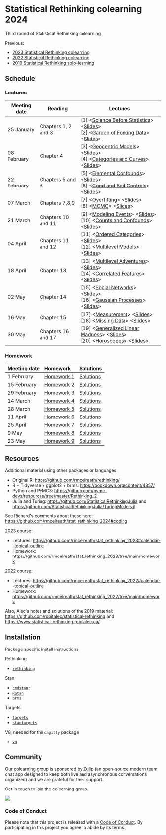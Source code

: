 # Statistical Rethinking colearning 2024

Third round of Statistical Rethinking colearning

Previous:

- [2023 Statistical Rethinking colearning](https://robitalec.github.io/statistical-rethinking-colearning-2023/)
- [2022 Statistical Rethinking colearning](https://github.com/robitalec/statistical-rethinking-colearning-2022)
- [2019 Statistical Rethinking solo-learning](https://github.com/robitalec/statistical-rethinking)


## Schedule

### Lectures

| Meeting date | Reading | Lectures |
| -------------- | ------------- | ---------------------- |
| 25 January  | Chapters 1, 2 and 3 | [1] <[Science Before Statistics](https://www.youtube.com/watch?v=FdnMWdICdRs&list=PLDcUM9US4XdPz-KxHM4XHt7uUVGWWVSus&index=1)> <[Slides](https://speakerdeck.com/rmcelreath/statistical-rethinking-2023-lecture-01)> <br> [2] <[Garden of Forking Data](https://www.youtube.com/watch?v=R1vcdhPBlXA&list=PLDcUM9US4XdPz-KxHM4XHt7uUVGWWVSus&index=2)> <[Slides](https://speakerdeck.com/rmcelreath/statistical-rethinking-2023-lecture-02)>
| 08 February | Chapter 4 | [3] <[Geocentric Models](https://www.youtube.com/watch?v=tNOu-SEacNU&list=PLDcUM9US4XdPz-KxHM4XHt7uUVGWWVSus&index=3)> <[Slides](https://speakerdeck.com/rmcelreath/statistical-rethinking-2023-lecture-03)> <br> [4] <[Categories and Curves](https://www.youtube.com/watch?v=F0N4b7K_iYQ&list=PLDcUM9US4XdPz-KxHM4XHt7uUVGWWVSus&index=4)> <[Slides](https://speakerdeck.com/rmcelreath/statistical-rethinking-2023-lecture-04)>
| 22 February | Chapters 5 and 6 |  [5] <[Elemental Confounds](https://www.youtube.com/watch?v=mBEA7PKDmiY&list=PLDcUM9US4XdPz-KxHM4XHt7uUVGWWVSus&index=5)> <[Slides](https://speakerdeck.com/rmcelreath/statistical-rethinking-2023-lecture-05)> <br> [6] <[Good and Bad Controls](https://www.youtube.com/watch?v=uanZZLlzKHw&list=PLDcUM9US4XdPz-KxHM4XHt7uUVGWWVSus&index=6)> <[Slides](https://speakerdeck.com/rmcelreath/statistical-rethinking-2023-lecture-06)>
| 07 March | Chapters 7,8,9 | [7] <[Overfitting](https://www.youtube.com/watch?v=1VgYIsANQck&list=PLDcUM9US4XdPz-KxHM4XHt7uUVGWWVSus&index=7)> <[Slides](https://speakerdeck.com/rmcelreath/statistical-rethinking-2023-lecture-07)> <br> [8] <[MCMC](https://www.youtube.com/watch?v=rZk2FqX2XnY&list=PLDcUM9US4XdPz-KxHM4XHt7uUVGWWVSus&index=8)> <[Slides](https://speakerdeck.com/rmcelreath/statistical-rethinking-2023-lecture-08)>
| 21 March | Chapters 10 and 11 | [9] <[Modeling Events](https://www.youtube.com/watch?v=Zi6N3GLUJmw&list=PLDcUM9US4XdPz-KxHM4XHt7uUVGWWVSus&index=9)> <[Slides](https://speakerdeck.com/rmcelreath/statistical-rethinking-2023-lecture-09)> <br> [10] <[Counts and Confounds](https://www.youtube.com/watch?v=jokxu18egu0&list=PLDcUM9US4XdPz-KxHM4XHt7uUVGWWVSus&index=10)> <[Slides](https://speakerdeck.com/rmcelreath/statistical-rethinking-2023-lecture-10)>
| 04 April | Chapters 11 and 12 | [11] <[Ordered Categories](https://www.youtube.com/watch?v=VVQaIkom5D0&list=PLDcUM9US4XdPz-KxHM4XHt7uUVGWWVSus&index=11)> <[Slides](https://github.com/rmcelreath/stat_rethinking_2023/raw/main/slides/Lecture_11-ord_logit.pdf)> <br> [12] <[Multilevel Models](https://www.youtube.com/watch?v=iwVqiiXYeC4&list=PLDcUM9US4XdPz-KxHM4XHt7uUVGWWVSus&index=12)> <[Slides](https://raw.githubusercontent.com/rmcelreath/stat_rethinking_2023/main/slides/Lecture_12-GLMM1.pdf)>
| 18 April | Chapter 13 | [13] <[Multilevel Adventures](https://www.youtube.com/watch?v=sgqMkZeslxA&list=PLDcUM9US4XdPz-KxHM4XHt7uUVGWWVSus&index=13)> <[Slides](https://raw.githubusercontent.com/rmcelreath/stat_rethinking_2023/main/slides/Lecture_13-GLMM2.pdf)> <br> [14] <[Correlated Features](https://www.youtube.com/watch?v=Es44-Bp1aKo&list=PLDcUM9US4XdPz-KxHM4XHt7uUVGWWVSus&index=14)> <[Slides](https://github.com/rmcelreath/stat_rethinking_2023/raw/main/slides/Lecture_14-GLMM3.pdf)>
| 02 May | Chapter 14 | [15] <[Social Networks](https://www.youtube.com/watch?v=hnYhJzYAQ60&list=PLDcUM9US4XdPz-KxHM4XHt7uUVGWWVSus&index=15)> <[Slides](https://github.com/rmcelreath/stat_rethinking_2023/raw/main/slides/Lecture_15-social_networks.pdf)> <br> [16] <[Gaussian Processes](https://www.youtube.com/watch?v=Y2ZLt4iOrXU&list=PLDcUM9US4XdPz-KxHM4XHt7uUVGWWVSus&index=16)> <[Slides](https://github.com/rmcelreath/stat_rethinking_2023/raw/main/slides/Lecture_16-gaussian_processes.pdf)>
| 16 May | Chapter 15 | [17] <[Measurement](https://www.youtube.com/watch?v=mt9WKbQJrI4&list=PLDcUM9US4XdPz-KxHM4XHt7uUVGWWVSus&index=17)> <[Slides](https://github.com/rmcelreath/stat_rethinking_2023/raw/main/slides/Lecture_17-measurement.pdf)> <br> [18] <[Missing Data](https://www.youtube.com/watch?v=Oeq6GChHOzc&list=PLDcUM9US4XdPz-KxHM4XHt7uUVGWWVSus&index=18)> <[Slides](https://github.com/rmcelreath/stat_rethinking_2023/raw/main/slides/Lecture_18-missing_data.pdf)>
| 30 May | Chapters 16 and 17 | [19] <[Generalized Linear Madness](https://www.youtube.com/watch?v=zffwg0xDOgE&list=PLDcUM9US4XdPz-KxHM4XHt7uUVGWWVSus&index=19)> <[Slides](https://github.com/rmcelreath/stat_rethinking_2023/raw/main/slides/Lecture_19-GenLinearMadness.pdf)> <br> [20] <[Horoscopes](https://www.youtube.com/watch?v=qwF-st2NGTU&list=PLDcUM9US4XdPz-KxHM4XHt7uUVGWWVSus&index=20&pp=sAQB)> <[Slides](https://github.com/rmcelreath/stat_rethinking_2023/raw/main/slides/Lecture_20-horoscopes.pdf)>


### Homework

| Meeting date | Homework | Solutions |
|:-------------|:---------------------------|:-----------------------------|
| 1 February   | [Homework 1](https://github.com/rmcelreath/stat_rethinking_2024/blob/main/homework/week01.pdf) | [Solutions](https://github.com/rmcelreath/stat_rethinking_2024/blob/main/homework/week01_solutions.pdf) |
| 15 February  | [Homework 2](https://github.com/rmcelreath/stat_rethinking_2024/blob/main/homework/week02.pdf) | [Solutions](https://github.com/rmcelreath/stat_rethinking_2024/blob/main/homework/week02_solutions.pdf)  |
| 29 February  | [Homework 3](https://github.com/rmcelreath/stat_rethinking_2024/blob/main/homework/week03.pdf) | [Solutions](https://github.com/rmcelreath/stat_rethinking_2024/blob/main/homework/week03_solutions.pdf)  |
| 14 March     | [Homework 4](https://github.com/rmcelreath/stat_rethinking_2024/blob/main/homework/week04.pdf) | [Solutions](https://github.com/rmcelreath/stat_rethinking_2024/blob/main/homework/week04_solutions.pdf)  |
| 28 March     | [Homework 5](https://github.com/rmcelreath/stat_rethinking_2024/blob/main/homework/week05.pdf) | [Solutions](https://github.com/rmcelreath/stat_rethinking_2024/blob/main/homework/week05_solutions.pdf)  |
| 11 April     | [Homework 6](https://github.com/rmcelreath/stat_rethinking_2024/blob/main/homework/week06.pdf) | [Solutions](https://github.com/rmcelreath/stat_rethinking_2024/blob/main/homework/week06_solutions.pdf)  |
| 25 April     | [Homework 7](https://github.com/rmcelreath/stat_rethinking_2024/blob/main/homework/week07.pdf) | [Solutions](https://github.com/rmcelreath/stat_rethinking_2024/blob/main/homework/week07_solutions.pdf)  |
| 9 May        | [Homework 8](https://github.com/rmcelreath/stat_rethinking_2024/blob/main/homework/week08.pdf) | [Solutions](https://github.com/rmcelreath/stat_rethinking_2024/blob/main/homework/week08_solutions.pdf)  |
| 23 May       | [Homework 9](https://github.com/rmcelreath/stat_rethinking_2024/blob/main/homework/week09.pdf) | [Solutions](https://github.com/rmcelreath/stat_rethinking_2024/blob/main/homework/week09_solutions.pdf)  |



## Resources

Additional material using other packages or languages

* Original R: <https://github.com/rmcelreath/rethinking/>
* R + Tidyverse + ggplot2 + brms: <https://bookdown.org/content/4857/>
* Python and PyMC3: <https://github.com/pymc-devs/resources/tree/master/Rethinking_2>
* Julia and Turing: <https://github.com/StatisticalRethinkingJulia> and <https://github.com/StatisticalRethinkingJulia/TuringModels.jl>

See Richard's comments about these here: <https://github.com/rmcelreath/stat_rethinking_2024#coding>

2023 course:

* Lectures: <https://github.com/rmcelreath/stat_rethinking_2023#calendar--topical-outline>
* Homework: <https://github.com/rmcelreath/stat_rethinking_2023/tree/main/homework>

2022 course:

* Lectures: <https://github.com/rmcelreath/stat_rethinking_2022#calendar--topical-outline>
* Homework: <https://github.com/rmcelreath/stat_rethinking_2022/tree/main/homework>

Also, Alec's notes and solutions of the 2019 material: <https://github.com/robitalec/statistical-rethinking> and <https://www.statistical-rethinking.robitalec.ca/>


## Installation

Package specific install instructions.

Rethinking

* [`rethinking`](https://github.com/rmcelreath/rethinking#installation)

Stan

* [`cmdstanr`](https://mc-stan.org/cmdstanr/articles/cmdstanr.html)
* [`RStan`](https://github.com/stan-dev/rstan/wiki/RStan-Getting-Started)
* [`brms`](r/brms/#how-do-i-install-brms)


Targets

* [`targets`](https://github.com/ropensci/targets/#installation)
* [`stantargets`](https://github.com/ropensci/stantargets/#installation)

V8, needed for the `dagitty` package

* [`V8`](https://github.com/jeroen/v8#installation)


## Community

Our colearning group is sponsored by [Zulip](https://zulip.com/) (an open-source modern
team chat app designed to keep both live and asynchronous conversations
organized) and we are grateful for their support. 

Get in touch to join the colearning group. 

![](https://raw.githubusercontent.com/zulip/zulip/main/static/images/logo/zulip-icon-128x128.png)



### Code of Conduct

Please note that this project is released with a [Code of Conduct](CODE_OF_CONDUCT.md). 
By participating in this project you agree to abide by its terms.
